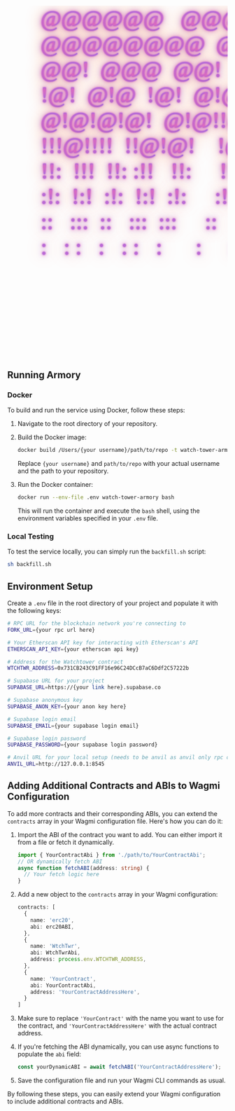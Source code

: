 <style>

.clip{
  width:100%;
  height:20%;
  background: -webkit-gradient(linear,left top,left bottom,from(#FB6CAE), to(#7966FB));
  font-size:51px;
  font-family:'tahoma';
  text-align:center;
  -webkit-background-clip:text;
  -webkit-text-fill-color: transparent;
  text-shadow: 0px 0px 5px #FB6CAE, 0px 0px 10px #FB6CAE, 0px 0px 15px #7966FB, 0px 0px 2px #7966FB, 0px 0px 3px #7966FB, 0px 0px 3px #7966FB, 0px 0px 35px #ff5500;
  
}
</style>

<pre class="clip">
      @@@@@@   @@@@@@@   @@@@@@@@@@    @@@@@@   @@@@@@@   @@@ @@@  
      @@@@@@@@  @@@@@@@@  @@@@@@@@@@@  @@@@@@@@  @@@@@@@@  @@@ @@@ 
      @@!  @@@  @@!  @@@  @@! @@! @@!  @@!  @@@  @@!  @@@  @@! !@@ 
      !@!  @!@  !@!  @!@  !@! !@! !@!  !@!  @!@  !@!  @!@  !@! @!! 
      @!@!@!@!  @!@!!@!   @!! !!@ @!@  @!@  !@!  @!@!!@!    !@!@!  
      !!!@!!!!  !!@!@!    !@!   ! !@!  !@!  !!!  !!@!@!      @!!!  
      !!:  !!!  !!: :!!   !!:     !!:  !!:  !!!  !!: :!!     !!:   
      :!:  !:!  :!:  !:!  :!:     :!:  :!:  !:!  :!:  !:!   :!:    
      ::   :::  ::   :::  :::     ::   ::::: ::  ::   :::   ::     
      :   : :   :   : :   :      :     : :  :    :   : :    :      
</pre>
## Running Armory

### Docker

To build and run the service using Docker, follow these steps:

1. Navigate to the root directory of your repository.

2. Build the Docker image:

    ```bash
    docker build /Users/{your username}/path/to/repo -t watch-tower-armory
    ```

    Replace `{your username}` and `path/to/repo` with your actual username and the path to your repository.

3. Run the Docker container:

    ```bash
    docker run --env-file .env watch-tower-armory bash
    ```

    This will run the container and execute the `bash` shell, using the environment variables specified in your `.env` file.

### Local Testing

To test the service locally, you can simply run the `backfill.sh` script:

```bash
sh backfill.sh
```
## Environment Setup

Create a `.env` file in the root directory of your project and populate it with the following keys:

```sh
# RPC URL for the blockchain network you're connecting to
FORK_URL={your rpc url here}

# Your Etherscan API key for interacting with Etherscan's API
ETHERSCAN_API_KEY={your etherscan api key}

# Address for the Watchtower contract
WTCHTWR_ADDRESS=0x731CB243C91FF16e96C24DCcB7aC6Ddf2C57222b

# Supabase URL for your project
SUPABASE_URL=https://{your link here}.supabase.co

# Supabase anonymous key
SUPABASE_ANON_KEY={your anon key here}

# Supabase login email
SUPABASE_EMAIL={your supabase login email}

# Supabase login password
SUPABASE_PASSWORD={your supabase login password}

# Anvil URL for your local setup (needs to be anvil as anvil only rpc commands are used)
ANVIL_URL=http://127.0.0.1:8545
```


## Adding Additional Contracts and ABIs to Wagmi Configuration

To add more contracts and their corresponding ABIs, you can extend the `contracts` array in your Wagmi configuration file. Here's how you can do it:

1. Import the ABI of the contract you want to add. You can either import it from a file or fetch it dynamically.

    ```typescript
    import { YourContractAbi } from './path/to/YourContractAbi';
    // OR dynamically fetch ABI
    async function fetchABI(address: string) {
      // Your fetch logic here
    }
    ```

2. Add a new object to the `contracts` array in your Wagmi configuration:

    ```typescript
    contracts: [
      {
        name: 'erc20',
        abi: erc20ABI,
      },
      {
        name: 'WtchTwr',
        abi: WtchTwrAbi,
        address: process.env.WTCHTWR_ADDRESS,
      },
      {
        name: 'YourContract',
        abi: YourContractAbi,
        address: 'YourContractAddressHere',
      }
    ]
    ```

3. Make sure to replace `'YourContract'` with the name you want to use for the contract, and `'YourContractAddressHere'` with the actual contract address.

4. If you're fetching the ABI dynamically, you can use async functions to populate the `abi` field:

    ```typescript
    const yourDynamicABI = await fetchABI('YourContractAddressHere');
    ```

5. Save the configuration file and run your Wagmi CLI commands as usual.

By following these steps, you can easily extend your Wagmi configuration to include additional contracts and ABIs.

